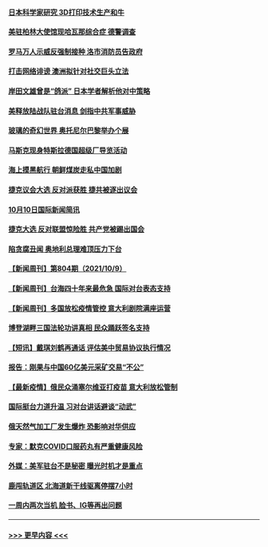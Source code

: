 #### [日本科学家研究 3D打印技术生产和牛](../pages/prog202/a103239434.md?t=10111050) 
#### [美驻柏林大使馆现哈瓦那综合症 德警调查](../pages/prog202/a103239464.md?t=10111050) 
#### [罗马万人示威反强制接种 洛市消防员告政府](../pages/prog202/a103239494.md?t=10111050) 
#### [打击网络诽谤 澳洲拟针对社交巨头立法](../pages/prog202/a103239472.md?t=10111050) 
#### [岸田文雄曾是“鸽派” 日本学者解析他对中策略](../pages/prog202/a103239451.md?t=10111050) 
#### [美释放陆战队驻台消息 剑指中共军事威胁](../pages/prog202/a103239294.md?t=10111050) 
#### [玻璃的奇幻世界 奥托尼尔巴黎举办个展](../pages/prog202/a103239287.md?t=10111050) 
#### [马斯克现身特斯拉德国超级厂导览活动](../pages/prog202/a103239269.md?t=10111050) 
#### [海上摸黑航行 朝鲜煤炭走私中国加剧](../pages/prog202/a103239335.md?t=10111050) 
#### [捷克议会大选 反对派获胜 捷共被逐出议会](../pages/prog202/a103239311.md?t=10111050) 
#### [10月10日国际新闻简讯](../pages/prog202/a103239296.md?t=10111050) 
#### [捷克大选 反对联盟惊险胜 共产党被踢出国会](../pages/prog202/a103239120.md?t=10111050) 
#### [陷贪腐丑闻 奥地利总理难顶压力下台](../pages/prog202/a103239095.md?t=10111050) 
#### [【新闻周刊】第804期（2021/10/9）](../pages/prog202/a103238967.md?t=10111050) 
#### [【新闻周刊】台海四十年来最危急 国际对台表态支持](../pages/prog202/a103238938.md?t=10111050) 
#### [【新闻周刊】多国放松疫情管控 意大利剧院满座运营](../pages/prog202/a103238919.md?t=10111050) 
#### [博登湖畔三国法轮功讲真相 民众踊跃签名支持](../pages/prog202/a103238608.md?t=10111050) 
#### [【短讯】戴琪刘鹤再通话 评估美中贸易协议执行情况](../pages/prog202/a103238879.md?t=10111050) 
#### [报告：刚果与中国60亿美元采矿交易“不公”](../pages/prog202/a103238733.md?t=10111050) 
#### [【最新疫情】俄民众涌塞尔维亚打疫苗 意大利放松管制](../pages/prog202/a103238752.md?t=10111050) 
#### [国际挺台力道升温 习对台讲话避谈“动武”](../pages/prog202/a103238723.md?t=10111050) 
#### [俄天然气加工厂发生爆炸 恐影响对华供应](../pages/prog202/a103238654.md?t=10111050) 
#### [专家：默克COVID口服药丸有严重健康风险](../pages/prog202/a103238648.md?t=10111050) 
#### [外媒：美军驻台不是秘密 曝光时机才是重点](../pages/prog202/a103238625.md?t=10111050) 
#### [鹿闯轨道区 北海道新干线驱离停摆7小时](../pages/prog202/a103238538.md?t=10111050) 
#### [一周内两次当机 脸书、IG等再出问题](../pages/prog202/a103238452.md?t=10111050) 

----
#### [ >>> 更早内容 <<< ](../indexes/prog202-earlier.md)
